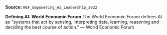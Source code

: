 **Source:** `WEF_Empowering_AI_Leadership_2022`

**Defining AI: World Economic Forum**
The World Economic Forum defines AI as "systems that act by sensing, interpreting data, learning, reasoning and deciding the best course of action." — World Economic Forum
